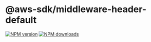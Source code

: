 # @aws-sdk/middleware-header-default

[![NPM version](https://img.shields.io/npm/v/@aws-sdk/middleware-header-default/beta.svg)](https://www.npmjs.com/package/@aws-sdk/middleware-header-default)
[![NPM downloads](https://img.shields.io/npm/dm/@aws-sdk/middleware-header-default.svg)](https://www.npmjs.com/package/@aws-sdk/middleware-header-default)
